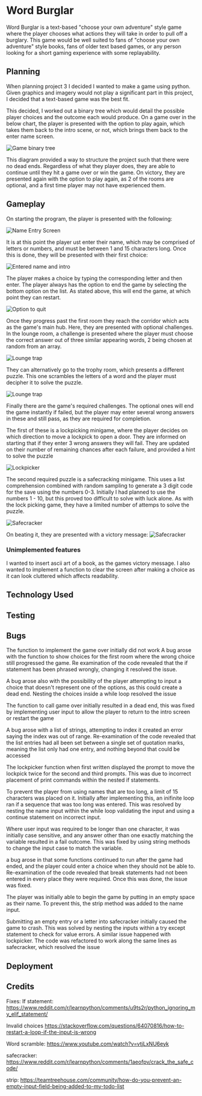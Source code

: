 # Word Burglar
Word Burglar is a text-based "choose your own adventure" style game where the player chooses what actions they will take in order to pull off a burglary. This game would be well suited to fans of "choose your own adventure" style books, fans of older text based games, or any person looking for a short gaming experience with some replayability.

## Planning
When planning project 3 I decided I wanted to make a game using python. Given graphics and imagery would not play a significant part in this project, I decided that a text-based game was the best fit.

This decided, I worked out a binary tree which would detail the possible player choices and the outcome each would produce. On a game over in the below chart, the player is presented with the option to play again, which takes them back to the intro scene, or not, which brings them back to the enter name screen.

![Game binary tree](assets/readme-images/image.png)

This diagram provided a way to structure the project such that there were no dead ends. Regardless of what they player does, they are able to continue until they hit a game over or win the game. On victory, they are presented again with the option to play again, as 2 of the rooms are optional, and a first time player may not have experienced them.

## Gameplay
On starting the program, the player is presented with the following:

![Name Entry Screen](assets/readme-images/image-1.png)

It is at this point the player ust enter their name, which may be comprised of letters or numbers, and must be between 1 and 15 characters long. Once this is done, they will be presented with their first choice:

![Entered name and intro](assets/readme-images/image-2.png)

The player makes a choice by typing the corresponding letter and then enter. The player always has the option to end the game by selecting the bottom option on the list. As stated above, this will end the game, at which point they can restart.

![Option to quit](assets/readme-images/image-3.png)

Once they progress past the first room they reach the corridor which acts as the game's main hub. Here, they are presented with optional challenges. In the lounge room, a challenge is presented where the player must choose the correct answer out of three similar appearing words, 2 being chosen at random from an array.

![Lounge trap](assets/readme-images/image-4.png)

They can alternatively go to the trophy room, which presents a different puzzle. This one scrambles the letters of a word and the player must decipher it to solve the puzzle.

![Lounge trap](assets/readme-images/image-5.png)

Finally there are the game's required challenges. The optional ones will end the game instantly if failed, but the player may enter several wrong answers in these and still pass, as they are required for completion.

The first of these is a lockpicking minigame, where the player decides on which direction to move a lockpick to open a door. They are informed on starting that if they enter 3 wrong answers they will fail. They are updated on their number of remaining chances after each failure, and provided a hint to solve the puzzle

![Lockpicker](assets/readme-images/image-6.png)

The second required puzzle is a safecracking minigame. This uses a list comprehension combined with random sampling to generate a 3 digit code for the save using the numbers 0-3. Initially I had planned to use the numbers 1 - 10, but this proved too difficult to solve with luck alone. As with the lock picking game, they have a limited number of attemps to solve the puzzle.

![Safecracker](assets/readme-images/image-7.png)

On beating it, they are presented with a victory message:
![Safecracker](assets/readme-images/image-8.png)

### Unimplemented features
I wanted to insert ascii art of a book, as the games victory message. I also wanted to implement a function to clear the screen after making a choice as it can look cluttered which affects readability.

## Technology Used

## Testing

## Bugs

The function to implement the game over initially did not work
A bug arose with the function to show choices for the first room where the wrong choice still progressed the game. Re examination of the code revealed that the if statement has been phrased wrongly, changing it resolved the issue. 

A bug arose also with the possibility of the player attempting to input a choice that doesn't represent one of the options, as this could create a dead end. Nesting the choices inside a while loop resolved the issue

The function to call game over initially resulted in a dead end, this was fixed by implementing user input to allow the player to return to the intro screen or restart the game

A bug arose with a list of strings, attempting to index it created an error saying the index was out of range. Re-examination of the code revealed that the list entries had all been set between a single set of quotation marks, meaning the list only had one entry, and nothing beyond that could be accessed 

The lockpicker function when first written displayed the prompt to move the lockpick twice for the second and third prompts. This was due to incorrect placement of print commands within the nested if statements.

To prevent the player from using names that are too long, a limit of 15 characters was placed on it. Initially after implementing this, an inifinite loop ran if a sequence that was too long was entered. This was resolved by nesting the name input within the while loop validating the input and using a continue statement on incorrect input.

Where user input was required to be longer than one character, it was initially case sensitive, and any answer other than one exactly matching the variable resulted in a fail outcome. This was fixed by using string methods to change the input case to match the variable.

a bug arose in that some functions continued to run after the game had ended, and the player could enter a choice when they should not be able to. Re-examination of the code revealed that break statements had not been entered in every place they were required. Once this was done, the issue was fixed.

The player was initially able to begin the game by putting in an empty space as their name. To prevent this, the strip method was added to the name input.

Submitting an empty entry or a letter into safecracker initially caused the game to crash. This was solved by nesting the inputs within a try except statement to check for value errors. A similar issue happened with lockpicker. The code was refactored to work along the same lines as safecracker, which resolved the issue

## Deployment

## Credits
Fixes:
If statement:
https://www.reddit.com/r/learnpython/comments/u9ts2r/python_ignoring_my_elif_statement/

Invalid choices
https://stackoverflow.com/questions/64070816/how-to-restart-a-loop-if-the-input-is-wrong

Word scramble:
https://www.youtube.com/watch?v=vtjLxNU6eyk

safecracker:
https://www.reddit.com/r/learnpython/comments/1aeofpv/crack_the_safe_code/

strip:
https://teamtreehouse.com/community/how-do-you-prevent-an-empty-input-field-being-added-to-my-todo-list